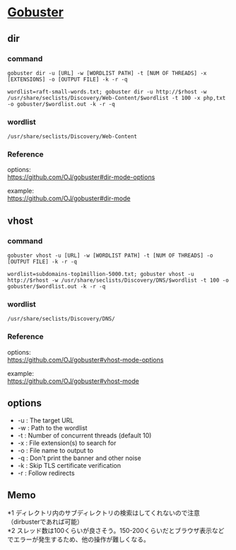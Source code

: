 # [Gobuster](https://github.com/OJ/gobuster)

## dir
### command
```
gobuster dir -u [URL] -w [WORDLIST PATH] -t [NUM OF THREADS] -x [EXTENSIONS] -o [OUTPUT FILE] -k -r -q
```
```
wordlist=raft-small-words.txt; gobuster dir -u http://$rhost -w /usr/share/seclists/Discovery/Web-Content/$wordlist -t 100 -x php,txt -o gobuster/$wordlist.out -k -r -q
```

### wordlist
```
/usr/share/seclists/Discovery/Web-Content
```

### Reference
options:  
https://github.com/OJ/gobuster#dir-mode-options

example:  
https://github.com/OJ/gobuster#dir-mode


## vhost
### command
```
gobuster vhost -u [URL] -w [WORDLIST PATH] -t [NUM OF THREADS] -o [OUTPUT FILE] -k -r -q
```
```
wordlist=subdomains-top1million-5000.txt; gobuster vhost -u http://$rhost -w /usr/share/seclists/Discovery/DNS/$wordlist -t 100 -o gobuster/$wordlist.out -k -r -q
```

### wordlist
```
/usr/share/seclists/Discovery/DNS/
```

### Reference
options:  
https://github.com/OJ/gobuster#vhost-mode-options

example:  
https://github.com/OJ/gobuster#vhost-mode

## options
- -u : The target URL
- -w : Path to the wordlist
- -t : Number of concurrent threads (default 10)
- -x : File extension(s) to search for
- -o : File name to output to
- -q : Don't print the banner and other noise
- -k : Skip TLS certificate verification
- -r : Follow redirects 

## Memo
*1 ディレクトリ内のサブディレクトリの検索はしてくれないので注意（dirbusterであれば可能）  
*2 スレッド数は100くらいが良さそう。150-200くらいだとブラウザ表示などでエラーが発生するため、他の操作が難しくなる。
